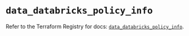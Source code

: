 # `data_databricks_policy_info`

Refer to the Terraform Registry for docs: [`data_databricks_policy_info`](https://registry.terraform.io/providers/databricks/databricks/1.96.0/docs/data-sources/policy_info).
